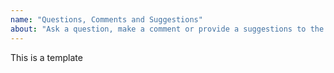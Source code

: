 ```yaml
---
name: "Questions, Comments and Suggestions"
about: "Ask a question, make a comment or provide a suggestions to the Open Trait Network."
---
```


This is a template



